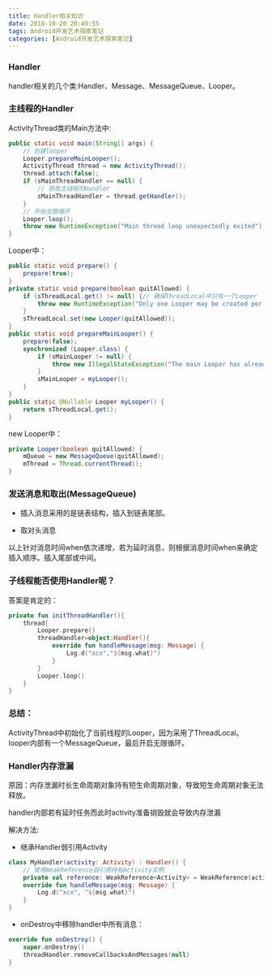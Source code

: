 ```yaml
---
title: Handler相关知识
date: 2018-10-20 20:49:55
tags: Android开发艺术探索笔记
categories: [Android开发艺术探索笔记]
---
```


### Handler

handler相关的几个类:Handler、Message、MessageQueue、Looper。

<!--more-->

### 主线程的Handler

ActivityThread类的Main方法中:

```java
public static void main(String[] args) {
    // 创建looper
    Looper.prepareMainLooper();
    ActivityThread thread = new ActivityThread();
    thread.attach(false);
    if (sMainThreadHandler == null) {
        // 获取主线程的Handler
        sMainThreadHandler = thread.getHandler();
    }
    // 开始无限循环
    Looper.loop();
    throw new RuntimeException("Main thread loop unexpectedly exited");
}
```

Looper中：

```java
public static void prepare() {
    prepare(true);
}
private static void prepare(boolean quitAllowed) {
    if (sThreadLocal.get() != null) {// 确保ThreadLocal中只有一个Looper
        throw new RuntimeException("Only one Looper may be created per thread");
    }
    sThreadLocal.set(new Looper(quitAllowed));
}
public static void prepareMainLooper() {
    prepare(false);
    synchronized (Looper.class) {
        if (sMainLooper != null) {
            throw new IllegalStateException("The main Looper has already been prepared.");
        }
        sMainLooper = myLooper();
    }
}
public static @Nullable Looper myLooper() {
    return sThreadLocal.get();
}
```

new Looper中：

```java
private Looper(boolean quitAllowed) {
    mQueue = new MessageQueue(quitAllowed);
    mThread = Thread.currentThread();
}
```

### 发送消息和取出(MessageQueue)

* 插入消息采用的是链表结构，插入到链表尾部。

* 取对头消息

以上针对消息时间when依次递增，若为延时消息，则根据消息时间when来确定插入顺序。插入尾部或中间。

### 子线程能否使用Handler呢？

答案是肯定的：

```kotlin
private fun initThreadHandler(){
    thread{
        Looper.prepare()
        threadHandler=object:Handler(){
            override fun handleMessage(msg: Message) {
                Log.d("xcx","${msg.what}")
            }
        }
        Looper.loop()
    }
}
```

### 总结：

ActivityThread中初始化了当前线程的Looper，因为采用了ThreadLocal。looper内部有一个MessageQueue，最后开启无限循环。

### Handler内存泄漏

原因：内存泄漏时长生命周期对象持有短生命周期对象，导致短生命周期对象无法释放。

handler内部若有延时任务而此时activity准备销毁就会导致内存泄漏

解决方法:

* 继承Handler弱引用Activity

```kotlin
class MyHandler(activity: Activity) : Handler() {
    // 使用WeakReference弱引用持有Activity实例
    private val reference: WeakReference<Activity> = WeakReference(activity)
    override fun handleMessage(msg: Message) {
        Log.d("xcx", "${msg.what}")
    }
}
```

* onDestroy中移除handler中所有消息：

```kotlin
override fun onDestroy() {
    super.onDestroy()
    threadHandler.removeCallbacksAndMessages(null)
}
```